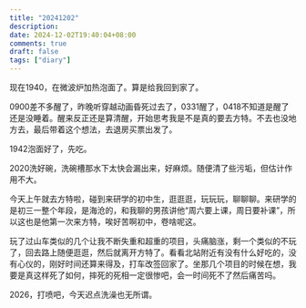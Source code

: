 ```yaml
---
title: "20241202"
description: 
date: 2024-12-02T19:40:04+08:00
comments: true
draft: false
tags: ["diary"]
---
```

现在1940，在微波炉加热泡面了。算是给我回到家了。

0900差不多醒了，昨晚听穿越动画昏死过去了，0331醒了，0418不知道是醒了还是没睡着。醒来反正还是算清醒，开始思考我是不是真的要去方特。不去也没地方去，最后带着这个想法，去退房买票出发了。

1942泡面好了，先吃。

2020洗好碗，洗碗槽那水下太快会漏出来，好麻烦。随便清了些污垢，但估计作用不大。

今天上午就去方特啦，碰到来研学的初中生，逛逛逛，玩玩玩，聊聊聊。来研学的是初三一整个年段，是海沧的，和我聊的男孩讲他“周六要上课，周日要补课”，所以这也是他第一次来方特，唉好苦啊初中，卷啥呢这。

玩了过山车类似的几个让我不断失重和超重的项目，头痛脑涨，剩一个类似的不玩了，回去路上随便逛逛，然后就离开方特了。看看北站附近有没有什么好吃的，没有心仪的，刚好时间还算来得及，打车改签回家了。坐那几个项目的时候在想，我要是真这样死了如何，摔死的死相一定很惨吧，会一时间死不了然后痛苦吗。

2026，打喷吧，今天迟点洗澡也无所谓。